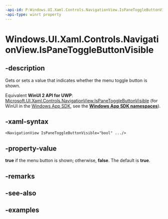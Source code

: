 ```yaml
---
-api-id: P:Windows.UI.Xaml.Controls.NavigationView.IsPaneToggleButtonVisible
-api-type: winrt property
---
```


<!-- Property syntax.
public bool IsPaneToggleButtonVisible { get;  set; }
-->

# Windows.UI.Xaml.Controls.NavigationView.IsPaneToggleButtonVisible

## -description

Gets or sets a value that indicates whether the menu toggle button is shown.

Equivalent **WinUI 2 API for UWP**: [Microsoft.UI.Xaml.Controls.NavigationView.IsPaneToggleButtonVisible](/windows/winui/api/microsoft.ui.xaml.controls.navigationview.ispanetogglebuttonvisible) (for WinUI in the [Windows App SDK](/windows/apps/windows-app-sdk/), see the **[Windows App SDK namespaces](/windows/windows-app-sdk/api/winrt/)**).

## -xaml-syntax

```xaml
<NavigationView IsPaneToggleButtonVisible="bool" .../>
```

## -property-value

**true** if the menu button is shown; otherwise, **false**. The default is **true**.

## -remarks

## -see-also

## -examples

